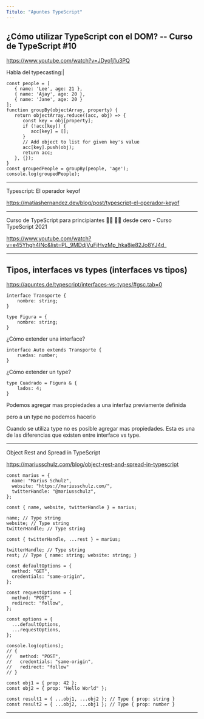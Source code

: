 ```yaml
---
Titulo: "Apuntes TypeScript"
---
```


## ¿Cómo utilizar TypeScript con el DOM? -- Curso de TypeScript #10 ##

https://www.youtube.com/watch?v=JDyo1j1u3PQ

Habla del typecasting:|

~~~
const people = [
   { name: 'Lee', age: 21 },
   { name: 'Ajay', age: 20 },
   { name: 'Jane', age: 20 }
];
function groupBy(objectArray, property) {
   return objectArray.reduce((acc, obj) => {
      const key = obj[property];
      if (!acc[key]) {
         acc[key] = [];
      }
      // Add object to list for given key's value
      acc[key].push(obj);
      return acc;
   }, {});
}
const groupedPeople = groupBy(people, 'age');
console.log(groupedPeople);
~~~

___

Typescript: El operador keyof

https://matiashernandez.dev/blog/post/typescript-el-operador-keyof


___

Curso de TypeScript para principiantes 👨‍💻 👩‍💻 desde cero - Curso TypeScript 2021

https://www.youtube.com/watch?v=e45Yhgh4INc&list=PL_9MDdjVuFjHvzMp_hka8je82Jo8YJ4d_



___

## Tipos, interfaces vs types (interfaces vs tipos) ##

https://apuntes.de/typescript/interfaces-vs-types/#gsc.tab=0


~~~
interface Transporte {
    nombre: string;
}

type Figura = {
    nombre: string;
}
~~~

¿Cómo extender una interface?

~~~
interface Auto extends Transporte {
    ruedas: number;
}
~~~

¿Cómo extender un type?

~~~
type Cuadrado = Figura & {
    lados: 4;
}
~~~

Podemos agregar mas propiedades a una interfaz previamente definida


pero a un type no podemos hacerlo

Cuando se utiliza type no es posible agregar mas propiedades. Esta es una de las diferencias que existen entre interface vs type.

___
Object Rest and Spread in TypeScript

https://mariusschulz.com/blog/object-rest-and-spread-in-typescript

~~~
const marius = {
  name: "Marius Schulz",
  website: "https://mariusschulz.com/",
  twitterHandle: "@mariusschulz",
};
~~~




~~~
const { name, website, twitterHandle } = marius;

name; // Type string
website; // Type string
twitterHandle; // Type string
~~~



~~~
const { twitterHandle, ...rest } = marius;

twitterHandle; // Type string
rest; // Type { name: string; website: string; }
~~~


~~~
const defaultOptions = {
  method: "GET",
  credentials: "same-origin",
};

const requestOptions = {
  method: "POST",
  redirect: "follow",
};
~~~


~~~
const options = {
  ...defaultOptions,
  ...requestOptions,
};
~~~



~~~
console.log(options);
// {
//   method: "POST",
//   credentials: "same-origin",
//   redirect: "follow"
// }
~~~



~~~
const obj1 = { prop: 42 };
const obj2 = { prop: "Hello World" };

const result1 = { ...obj1, ...obj2 }; // Type { prop: string }
const result2 = { ...obj2, ...obj1 }; // Type { prop: number }
~~~







___

